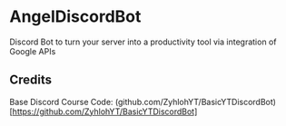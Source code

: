 # AngelDiscordBot
Discord Bot to turn your server into a productivity tool via integration of Google APIs

## Credits
Base Discord Course Code: (github.com/ZyhlohYT/BasicYTDiscordBot)[https://github.com/ZyhlohYT/BasicYTDiscordBot]